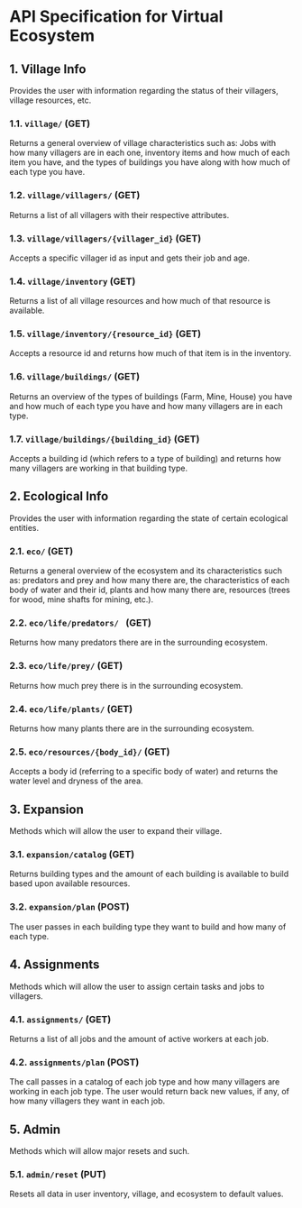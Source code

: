 # API Specification for Virtual Ecosystem

## 1. Village Info

Provides the user with information regarding the status of their villagers, village resources, etc.

### 1.1. `village/` (GET)

Returns a general overview of village characteristics such as: Jobs with how many villagers
are in each one, inventory items and how much of each item you have, and 
the types of buildings you have along with how much of each type you have.

### 1.2. `village/villagers/` (GET)

Returns a list of all villagers with their respective attributes.

### 1.3. `village/villagers/{villager_id}` (GET)

Accepts a specific villager id as input and gets their job and age.

### 1.4. `village/inventory` (GET)

Returns a list of all village resources and how much of that resource is available.

### 1.5. `village/inventory/{resource_id}` (GET)

Accepts a resource id and returns how much of that item is in the inventory.

### 1.6. `village/buildings/` (GET)

Returns an overview of the types of buildings (Farm, Mine, House) you 
have and how much of each type you have and how many villagers are in each type.

### 1.7. `village/buildings/{building_id}` (GET)

Accepts a building id (which refers to a type of building) and returns 
how many villagers are working in that building type.


## 2. Ecological Info

Provides the user with information regarding the state of certain ecological entities.

### 2.1. `eco/` (GET)

Returns a general overview of the ecosystem and its characteristics such as: predators and prey and 
how many there are, the characteristics of each body of water and their id, plants and 
how many there are, resources (trees for wood, mine shafts for mining, etc.).

### 2.2. `eco/life/predators/ ` (GET)

Returns how many predators there are in the surrounding ecosystem.

### 2.3. `eco/life/prey/` (GET)

Returns how much prey there is in the surrounding ecosystem.

### 2.4. `eco/life/plants/` (GET)

Returns how many plants there are in the surrounding ecosystem.

### 2.5. `eco/resources/{body_id}/` (GET)

Accepts a body id (referring to a specific body of water) and returns the 
water level and dryness of the area.


## 3. Expansion 

Methods which will allow the user to expand their village.

### 3.1. `expansion/catalog` (GET)

Returns building types and the amount of each building is available 
to build based upon available resources.

### 3.2. `expansion/plan` (POST)

The user passes in each building type they want to build
and how many of each type.


## 4. Assignments

Methods which will allow the user to assign certain tasks and jobs to villagers.

### 4.1. `assignments/` (GET)

Returns a list of all jobs and the amount of active workers at each job. 

### 4.2. `assignments/plan` (POST)

The call passes in a catalog of each job type and how many villagers are working in each job type. 
The user would return back new values, if any, of how many villagers they want in each job.

## 5. Admin

Methods which will allow major resets and such.

### 5.1. `admin/reset` (PUT)

Resets all data in user inventory, village, and ecosystem to default values.

